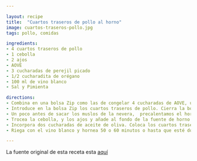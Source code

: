```yaml
---

layout: recipe
title:  "Cuartos traseros de pollo al horno"
image: cuartos-traseros-pollo.jpg
tags: pollo, comidas

ingredients:
- 4 cuartos traseros de pollo
- 1 cebolla
- 2 ajos
- AOVE
- 3 cucharadas de perejil picado
- 1/2 cucharadita de orégano
- 100 ml de vino blanco
- Sal y Pimienta

directions:
- Combina en una bolsa Zip como las de congelar 4 cucharadas de AOVE, una cucharada de perejil picado sal y pimienta negra.
- Introduce en la bolsa Zip los cuartos traseros de pollo. Cierra la bolsa y frota hasta lograr que se impregnen de este aliño. Deja reposar 20 minutos en la nevera. El aliño aportará más aroma y sabor al pollo.
- Un poco antes de sacar los muslos de la nevera,  precalentamos el horno a 180 grados.  Preparamos una bandeja de horno.
- Trocea la cebolla, y los ajos y añade al fondo de la fuente de horno.
- Incorpora dos cucharadas de aceite de oliva. Coloca los cuartos traseros sobre las verduras cortadas, sazona con sal y pimienta.
- Riega con el vino blanco y hornea 50 o 60 minutos o hasta que esté dorado.

---
```


La fuente original de esta receta esta [aquí](https://okdiario.com/recetas/2017/08/31/cuartos-traseros-pollo-horno-87241)